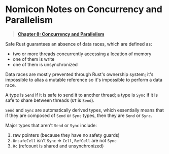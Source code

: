 # Nomicon Notes on Concurrency and Parallelism
> **[Chapter 8: Concurrency and Parallelism](https://doc.rust-lang.org/nomicon/concurrency.html)**

Safe Rust guarantees an absence of data races, which are defined as:
* two or more threads concurrently accessing a location of memory
* one of them is write
* one of them is unsynchronized

Data races are mostly prevented through Rust's ownership system; it's impossible to alias a mutable reference so it's impossible to perform a data race.

A type is `Send` if it is safe to send it to another thread; a type is `Sync` if it is safe to share between threads (`&T` is `Send`).

`Send` and `Sync` are automatically derived types, which essentially means that if they are composed of `Send` or `Sync` types, then they are `Send` or `Sync`.

Major types that aren't `Send` or `Sync` include:
1. raw pointers (because they have no safety guards)
2. `UnsafeCell` isn't `Sync` => `Cell`, `RefCell` are not `Sync`
3. `Rc` (refcount is shared and unsynchronized)